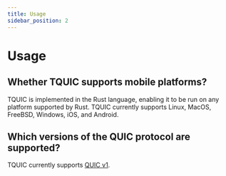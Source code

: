```yaml
---
title: Usage
sidebar_position: 2
---
```


# Usage


## Whether TQUIC supports mobile platforms?

TQUIC is implemented in the Rust language, enabling it to be run on any platform supported by Rust. TQUIC currently supports Linux, MacOS, FreeBSD, Windows, iOS, and Android.


## Which versions of the QUIC protocol are supported?

TQUIC currently supports [QUIC v1](https://datatracker.ietf.org/doc/html/rfc9000).

